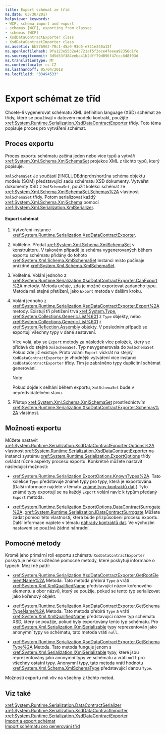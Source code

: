 ```yaml
---
title: Export schémat ze tříd
ms.date: 03/30/2017
helpviewer_keywords:
- WCF, schema import and export
- schemas [WCF], exporting from classes
- schemas [WCF]
- XsdDataContractExporter class
- XsdDataContractImporter class
ms.assetid: bb57b962-70c1-45a9-93d5-e721e340a13f
ms.openlocfilehash: 9fa123e5532e4c721af5f3ece4feeea92356d1fe
ms.sourcegitcommit: 3d5d33f384eeba41b2dff79d096f47ccc8d8f03d
ms.translationtype: MT
ms.contentlocale: cs-CZ
ms.lasthandoff: 05/04/2018
ms.locfileid: "33494533"
---
```

# <a name="exporting-schemas-from-classes"></a>Export schémat ze tříd
Chcete-li vygenerovat schématu XML definition language (XSD) schémat ze třídy, které se používají v datovém modelu kontrakt, použijte <xref:System.Runtime.Serialization.XsdDataContractExporter> třídy. Toto téma popisuje proces pro vytváření schémat.  
  
## <a name="the-export-process"></a>Proces exportu  
 Proces exportu schématu začíná jeden nebo více typů a vytváří <xref:System.Xml.Schema.XmlSchemaSet> projekce XML z těchto typů, který popisuje.  
  
 `XmlSchemaSet` Je součástí [!INCLUDE[dnprdnshort](../../../../includes/dnprdnshort-md.md)]na schéma objektu modelu (SOM) představující sadu schématu XSD dokumenty. Vytvářet dokumenty XSD z `XmlSchemaSet`, použít kolekci schémat ze <xref:System.Xml.Schema.XmlSchemaSet.Schemas%2A> vlastnost `XmlSchemaSet` třídy. Potom serializovat každý <xref:System.Xml.Schema.XmlSchema> pomocí <xref:System.Xml.Serialization.XmlSerializer>.  
  
#### <a name="to-export-schemas"></a>Export schémat  
  
1.  Vytvoření instance <xref:System.Runtime.Serialization.XsdDataContractExporter>.  
  
2.  Volitelné. Předat <xref:System.Xml.Schema.XmlSchemaSet> v konstruktoru. V takovém případě je schéma vygenerovaných během exportu schématu přidány do tohoto <xref:System.Xml.Schema.XmlSchemaSet> instanci místo počínaje prázdné <xref:System.Xml.Schema.XmlSchemaSet>.  
  
3.  Volitelné. Volání jednoho z <xref:System.Runtime.Serialization.XsdDataContractExporter.CanExport%2A> metody. Metoda určuje, zda je možné exportovat zadaného typu. Metoda má stejné přetížení, jako `Export` metoda v dalším kroku.  
  
4.  Volání jednoho z <xref:System.Runtime.Serialization.XsdDataContractExporter.Export%2A> metody. Existují tři přetížení trvá <xref:System.Type>, <xref:System.Collections.Generic.List%601> z `Type` objekty, nebo <xref:System.Collections.Generic.List%601> z <xref:System.Reflection.Assembly> objekty. V posledním případě se exportují všechny typy v dané sestavení.  
  
     Více volá, aby se `Export` metody za následek více položek, který se přidává do stejné `XmlSchemaSet`. Typ nevygenerovala do `XmlSchemaSet` Pokud zde již existuje. Proto volání `Export` víckrát na stejný `XsdDataContractExporter` je vhodnější vytváření více instancí `XsdDataContractExporter` třídy. Tím je zabráněno typy duplicitní schémat generování.  
  
    > [!NOTE]
    >  Pokud dojde k selhání během exportu, `XmlSchemaSet` bude v nepředvídatelném stavu.  
  
5.  Přístup <xref:System.Xml.Schema.XmlSchemaSet> prostřednictvím <xref:System.Runtime.Serialization.XsdDataContractExporter.Schemas%2A> vlastnost.  
  
## <a name="export-options"></a>Možnosti exportu  
 Můžete nastavit <xref:System.Runtime.Serialization.XsdDataContractExporter.Options%2A> vlastnost <xref:System.Runtime.Serialization.XsdDataContractExporter> na instanci systému <xref:System.Runtime.Serialization.ExportOptions> třídy ovládat různé aspekty procesu exportu. Konkrétně můžete nastavit následující možnosti:  
  
-   <xref:System.Runtime.Serialization.ExportOptions.KnownTypes%2A>. Tato kolekce `Type` představuje známé typy pro typy, která je exportována. (Další informace najdete v tématu [známé typy kontraktů dat](../../../../docs/framework/wcf/feature-details/data-contract-known-types.md).) Tyto známé typy exportují se na každý `Export` volání navíc k typům předaný `Export` metoda.  
  
-   <xref:System.Runtime.Serialization.ExportOptions.DataContractSurrogate%2A>. <xref:System.Runtime.Serialization.IDataContractSurrogate> Můžete zadat pomocí této vlastnosti, která bude přizpůsobení procesu exportu. Další informace najdete v tématu [náhrady kontraktů dat](../../../../docs/framework/wcf/extending/data-contract-surrogates.md). Ve výchozím nastavení se používá žádné náhradní.  
  
## <a name="helper-methods"></a>Pomocné metody  
 Kromě jeho primární roli exportu schématu `XsdDataContractExporter` poskytuje několik užitečné pomocné metody, které poskytují informace o typech. Mezi ně patří:  
  
-   <xref:System.Runtime.Serialization.XsdDataContractExporter.GetRootElementName%2A> Metoda. Tato metoda přebírá `Type` a vrátí <xref:System.Xml.XmlQualifiedName> představující název kořenového elementu a obor názvů, který se použije, pokud se tento typ serializovat jako kořenový objekt.  
  
-   <xref:System.Runtime.Serialization.XsdDataContractExporter.GetSchemaTypeName%2A> Metoda. Tato metoda přebírá `Type` a vrátí <xref:System.Xml.XmlQualifiedName> představující název typ schématu XSD, který se použije, pokud byly exportovány tento typ schématu. Pro <xref:System.Xml.Serialization.IXmlSerializable> typy reprezentován jako anonymní typy ve schématu, tato metoda vrátí `null`.  
  
-   <xref:System.Runtime.Serialization.XsdDataContractExporter.GetSchemaType%2A> Metoda. Tato metoda funguje jenom s <xref:System.Xml.Serialization.IXmlSerializable> typy, které jsou reprezentovány jako anonymní typy ve schématu a vrátí `null` pro všechny ostatní typy. Anonymní typy, tato metoda vrátí hodnotu <xref:System.Xml.Schema.XmlSchemaType> představující danou `Type`.  
  
 Možnosti exportu mít vliv na všechny z těchto metod.  
  
## <a name="see-also"></a>Viz také  
 <xref:System.Runtime.Serialization.DataContractSerializer>  
 <xref:System.Runtime.Serialization.XsdDataContractImporter>  
 <xref:System.Runtime.Serialization.XsdDataContractExporter>  
 [Import a export schémat](../../../../docs/framework/wcf/feature-details/schema-import-and-export.md)  
 [Import schématu pro generování tříd](../../../../docs/framework/wcf/feature-details/importing-schema-to-generate-classes.md)
